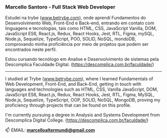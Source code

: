 ### Marcello Santoro - Full Stack Web Developer

Estudei na trybe (www.betrybe.com), onde aprendi Fundamentos do Desenvolvimento Web, Front-End e Back-end, entrando em contato com linguagens e tecnologias, tais como HTML, CSS, JavaScript Vanilla, DOM, JavaScript ES6, React.js, Redux, React Hooks, Jest, RTL, Figma, mySQL, Node.js, Sequelize, TypeScript, POO, SOLID, NoSQL, mondoDB, comprovando minha proficiência por meio de projetos que podem ser encontrados neste perfil.

Estou cursando tecnólogo em Analise e Desenvolvimento de sistemas pela Descomplica Faculdade Digital. (https://descomplica.com.br/faculdade/)

-----------------------------------------------------

I studied at Trybe (www.betrybe.com), where I learned Fundamentals of Web Development, Front-End, and Back-End, getting in touch with languages and technologies such as HTML, CSS, Vanilla JavaScript, DOM, JavaScript ES6, React.js, Redux, React Hooks, Jest, RTL, Figma, MySQL, Node.js, Sequelize, TypeScript, OOP, SOLID, NoSQL, MongoDB, proving my proficiency through projects that can be found on this profile.

I'm currently pursuing a degree in Analysis and Systems Development from Descomplica Digital College. (https://descomplica.com.br/faculdade/)

📫 EMAIL: **marcelloaltermundi@gmail.com**

